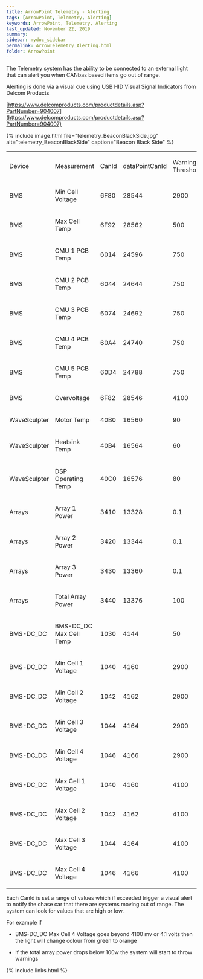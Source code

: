 ```yaml
---
title: ArrowPoint Telemetry - Alerting
tags: [ArrowPoint, Telemetry, Alerting]
keywords: ArrowPoint, Telemetry, Alerting
last_updated: November 22, 2019
summary:
sidebar: mydoc_sidebar
permalink: ArrowTelemetry_Alerting.html
folder: ArrowPoint
---
```

The Telemetry system has the ability to be connected to an external light that can alert you when CANbas based items go out of range.

Alerting is done via a visual cue using USB HID Visual Signal Indicators from Delcom Products

[https://www.delcomproducts.com/productdetails.asp?PartNumber=904007](https://www.delcomproducts.com/productdetails.asp?PartNumber=904007)

{% include image.html file="telemetry_BeaconBlackSide.jpg" alt="telemetry_BeaconBlackSide" caption="Beacon Black Side" %}

<table data-layout="wide" class="confluenceTable"><tbody><tr><td class="confluenceTd"><p>Device</p></td><td class="confluenceTd"><p>Measurement</p></td><td class="confluenceTd"><p>CanId</p></td><td class="confluenceTd"><p>dataPointCanId</p></td><td class="confluenceTd"><p>Warning Threshold</p></td><td class="confluenceTd"><p>Alert Threshold</p></td><td class="confluenceTd"><p>Shutdown Threshold</p></td><td class="confluenceTd"><p>Alert Type</p></td></tr><tr><td class="confluenceTd"><p>BMS</p></td><td class="confluenceTd"><p>Min Cell Voltage</p></td><td class="confluenceTd"><p>6F80</p></td><td class="confluenceTd"><p>28544</p></td><td class="confluenceTd"><p>2900</p></td><td class="confluenceTd"><p>2750</p></td><td class="confluenceTd"><p>2600</p></td><td class="confluenceTd"><p>Low</p></td></tr><tr><td class="confluenceTd"><p>BMS</p></td><td class="confluenceTd"><p>Max Cell Temp</p></td><td class="confluenceTd"><p>6F92</p></td><td class="confluenceTd"><p>28562</p></td><td class="confluenceTd"><p>500</p></td><td class="confluenceTd"><p>550</p></td><td class="confluenceTd"><p>600</p></td><td class="confluenceTd"><p>High</p></td></tr><tr><td class="confluenceTd"><p>BMS</p></td><td class="confluenceTd"><p>CMU 1 PCB Temp</p></td><td class="confluenceTd"><p>6014</p></td><td class="confluenceTd"><p>24596</p></td><td class="confluenceTd"><p>750</p></td><td class="confluenceTd"><p>800</p></td><td class="confluenceTd"><p>850</p></td><td class="confluenceTd"><p>High</p></td></tr><tr><td class="confluenceTd"><p>BMS</p></td><td class="confluenceTd"><p>CMU 2 PCB Temp</p></td><td class="confluenceTd"><p>6044</p></td><td class="confluenceTd"><p>24644</p></td><td class="confluenceTd"><p>750</p></td><td class="confluenceTd"><p>800</p></td><td class="confluenceTd"><p>850</p></td><td class="confluenceTd"><p>High</p></td></tr><tr><td class="confluenceTd"><p>BMS</p></td><td class="confluenceTd"><p>CMU 3 PCB Temp</p></td><td class="confluenceTd"><p>6074</p></td><td class="confluenceTd"><p>24692</p></td><td class="confluenceTd"><p>750</p></td><td class="confluenceTd"><p>800</p></td><td class="confluenceTd"><p>850</p></td><td class="confluenceTd"><p>High</p></td></tr><tr><td class="confluenceTd"><p>BMS</p></td><td class="confluenceTd"><p>CMU 4 PCB Temp</p></td><td class="confluenceTd"><p>60A4</p></td><td class="confluenceTd"><p>24740</p></td><td class="confluenceTd"><p>750</p></td><td class="confluenceTd"><p>800</p></td><td class="confluenceTd"><p>850</p></td><td class="confluenceTd"><p>High</p></td></tr><tr><td class="confluenceTd"><p>BMS</p></td><td class="confluenceTd"><p>CMU 5 PCB Temp</p></td><td class="confluenceTd"><p>60D4</p></td><td class="confluenceTd"><p>24788</p></td><td class="confluenceTd"><p>750</p></td><td class="confluenceTd"><p>800</p></td><td class="confluenceTd"><p>850</p></td><td class="confluenceTd"><p>High</p></td></tr><tr><td class="confluenceTd"><p>BMS</p></td><td class="confluenceTd"><p>Overvoltage</p></td><td class="confluenceTd"><p>6F82</p></td><td class="confluenceTd"><p>28546</p></td><td class="confluenceTd"><p>4100</p></td><td class="confluenceTd"><p>4150</p></td><td class="confluenceTd"><p>4200</p></td><td class="confluenceTd"><p>High</p></td></tr><tr><td class="confluenceTd"><p>WaveSculpter</p></td><td class="confluenceTd"><p>Motor Temp</p></td><td class="confluenceTd"><p>40B0</p></td><td class="confluenceTd"><p>16560</p></td><td class="confluenceTd"><p>90</p></td><td class="confluenceTd"><p>100</p></td><td class="confluenceTd"><p>120</p></td><td class="confluenceTd"><p>High</p></td></tr><tr><td class="confluenceTd"><p>WaveSculpter</p></td><td class="confluenceTd"><p>Heatsink Temp</p></td><td class="confluenceTd"><p>40B4</p></td><td class="confluenceTd"><p>16564</p></td><td class="confluenceTd"><p>60</p></td><td class="confluenceTd"><p>65</p></td><td class="confluenceTd"><p>80</p></td><td class="confluenceTd"><p>High</p></td></tr><tr><td class="confluenceTd"><p>WaveSculpter</p></td><td class="confluenceTd"><p>DSP Operating Temp</p></td><td class="confluenceTd"><p>40C0</p></td><td class="confluenceTd"><p>16576</p></td><td class="confluenceTd"><p>80</p></td><td class="confluenceTd"><p>90</p></td><td class="confluenceTd"><p>100</p></td><td class="confluenceTd"><p>High</p></td></tr><tr><td class="confluenceTd"><p>Arrays</p></td><td class="confluenceTd"><p>Array 1 Power</p></td><td class="confluenceTd"><p>3410</p></td><td class="confluenceTd"><p>13328</p></td><td class="confluenceTd"><p>0.1</p></td><td class="confluenceTd"><p>1.2</p></td><td class="confluenceTd"><p>1.2</p></td><td class="confluenceTd"><p>Percentage</p></td></tr><tr><td class="confluenceTd"><p>Arrays</p></td><td class="confluenceTd"><p>Array 2 Power</p></td><td class="confluenceTd"><p>3420</p></td><td class="confluenceTd"><p>13344</p></td><td class="confluenceTd"><p>0.1</p></td><td class="confluenceTd"><p>1.2</p></td><td class="confluenceTd"><p>1.2</p></td><td class="confluenceTd"><p>Percentage</p></td></tr><tr><td class="confluenceTd"><p>Arrays</p></td><td class="confluenceTd"><p>Array 3 Power</p></td><td class="confluenceTd"><p>3430</p></td><td class="confluenceTd"><p>13360</p></td><td class="confluenceTd"><p>0.1</p></td><td class="confluenceTd"><p>1.2</p></td><td class="confluenceTd"><p>1.2</p></td><td class="confluenceTd"><p>Percentage</p></td></tr><tr><td class="confluenceTd"><p>Arrays</p></td><td class="confluenceTd"><p>Total Array Power</p></td><td class="confluenceTd"><p>3440</p></td><td class="confluenceTd"><p>13376</p></td><td class="confluenceTd"><p>100</p></td><td class="confluenceTd"><p>10</p></td><td class="confluenceTd"><p>0</p></td><td class="confluenceTd"><p>Low</p></td></tr><tr><td class="confluenceTd"><p>BMS-DC_DC</p></td><td class="confluenceTd"><p>BMS-DC_DC Max Cell Temp</p></td><td class="confluenceTd"><p>1030</p></td><td class="confluenceTd"><p>4144</p></td><td class="confluenceTd"><p>50</p></td><td class="confluenceTd"><p>55</p></td><td class="confluenceTd"><p>60</p></td><td class="confluenceTd"><p>High</p></td></tr><tr><td class="confluenceTd"><p>BMS-DC_DC</p></td><td class="confluenceTd"><p>Min Cell 1 Voltage</p></td><td class="confluenceTd"><p>1040</p></td><td class="confluenceTd"><p>4160</p></td><td class="confluenceTd"><p>2900</p></td><td class="confluenceTd"><p>2750</p></td><td class="confluenceTd"><p>2600</p></td><td class="confluenceTd"><p>Low</p></td></tr><tr><td class="confluenceTd"><p>BMS-DC_DC</p></td><td class="confluenceTd"><p>Min Cell 2 Voltage</p></td><td class="confluenceTd"><p>1042</p></td><td class="confluenceTd"><p>4162</p></td><td class="confluenceTd"><p>2900</p></td><td class="confluenceTd"><p>2750</p></td><td class="confluenceTd"><p>2600</p></td><td class="confluenceTd"><p>Low</p></td></tr><tr><td class="confluenceTd"><p>BMS-DC_DC</p></td><td class="confluenceTd"><p>Min Cell 3 Voltage</p></td><td class="confluenceTd"><p>1044</p></td><td class="confluenceTd"><p>4164</p></td><td class="confluenceTd"><p>2900</p></td><td class="confluenceTd"><p>2750</p></td><td class="confluenceTd"><p>2600</p></td><td class="confluenceTd"><p>Low</p></td></tr><tr><td class="confluenceTd"><p>BMS-DC_DC</p></td><td class="confluenceTd"><p>Min Cell 4 Voltage</p></td><td class="confluenceTd"><p>1046</p></td><td class="confluenceTd"><p>4166</p></td><td class="confluenceTd"><p>2900</p></td><td class="confluenceTd"><p>2750</p></td><td class="confluenceTd"><p>2600</p></td><td class="confluenceTd"><p>Low</p></td></tr><tr><td class="confluenceTd"><p>BMS-DC_DC</p></td><td class="confluenceTd"><p>Max Cell 1 Voltage</p></td><td class="confluenceTd"><p>1040</p></td><td class="confluenceTd"><p>4160</p></td><td class="confluenceTd"><p>4100</p></td><td class="confluenceTd"><p>4150</p></td><td class="confluenceTd"><p>4200</p></td><td class="confluenceTd"><p>High</p></td></tr><tr><td class="confluenceTd"><p>BMS-DC_DC</p></td><td class="confluenceTd"><p>Max Cell 2 Voltage</p></td><td class="confluenceTd"><p>1042</p></td><td class="confluenceTd"><p>4162</p></td><td class="confluenceTd"><p>4100</p></td><td class="confluenceTd"><p>4150</p></td><td class="confluenceTd"><p>4200</p></td><td class="confluenceTd"><p>High</p></td></tr><tr><td class="confluenceTd"><p>BMS-DC_DC</p></td><td class="confluenceTd"><p>Max Cell 3 Voltage</p></td><td class="confluenceTd"><p>1044</p></td><td class="confluenceTd"><p>4164</p></td><td class="confluenceTd"><p>4100</p></td><td class="confluenceTd"><p>4150</p></td><td class="confluenceTd"><p>4200</p></td><td class="confluenceTd"><p>High</p></td></tr><tr><td class="confluenceTd"><p>BMS-DC_DC</p></td><td class="confluenceTd"><p>Max Cell 4 Voltage</p></td><td class="confluenceTd"><p>1046</p></td><td class="confluenceTd"><p>4166</p></td><td class="confluenceTd"><p>4100</p></td><td class="confluenceTd"><p>4150</p></td><td class="confluenceTd"><p>4200</p></td><td class="confluenceTd"><p>High</p></td></tr></tbody></table>

Each CanId is set a range of values which if exceeded trigger a visual alert to notify the chase car that there are systems moving out of range. The system can look for values that are high or low.

For example if

* BMS-DC_DC Max Cell 4 Voltage goes beyond 4100 mv or 4.1 volts then the light will change colour from green to orange

* If the total array power drops below 100w the system will start to throw warnings

{% include links.html %}